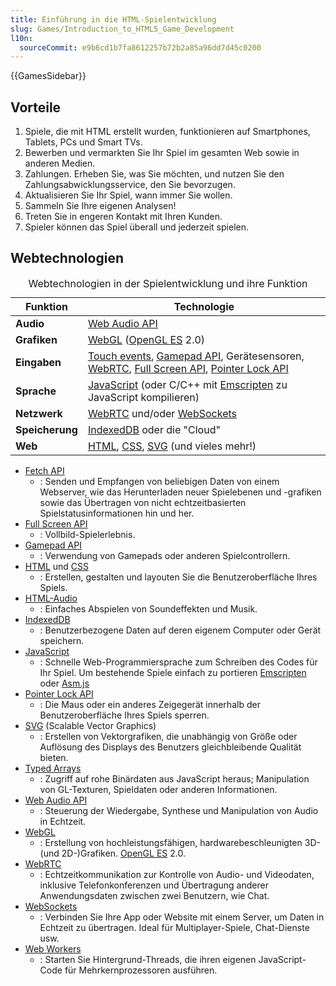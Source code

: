 ```yaml
---
title: Einführung in die HTML-Spielentwicklung
slug: Games/Introduction_to_HTML5_Game_Development
l10n:
  sourceCommit: e9b6cd1b7fa8612257b72b2a85a96dd7d45c0200
---
```


{{GamesSidebar}}

## Vorteile

1. Spiele, die mit HTML erstellt wurden, funktionieren auf Smartphones, Tablets, PCs und Smart TVs.
2. Bewerben und vermarkten Sie Ihr Spiel im gesamten Web sowie in anderen Medien.
3. Zahlungen. Erheben Sie, was Sie möchten, und nutzen Sie den Zahlungsabwicklungsservice, den Sie bevorzugen.
4. Aktualisieren Sie Ihr Spiel, wann immer Sie wollen.
5. Sammeln Sie Ihre eigenen Analysen!
6. Treten Sie in engeren Kontakt mit Ihren Kunden.
7. Spieler können das Spiel überall und jederzeit spielen.

## Webtechnologien

<table class="no-markdown standard-table">
  <caption>Webtechnologien in der Spielentwicklung und ihre Funktion</caption>
  <thead>
    <tr>
      <th scope="col"><strong>Funktion</strong></th>
      <th scope="col"><strong>Technologie</strong></th>
    </tr>
  </thead>
  <tbody>
    <tr>
      <td><strong>Audio</strong></td>
      <td><a href="/de/docs/Web/API/Web_Audio_API">Web Audio API</a></td>
    </tr>
    <tr>
      <td><strong>Grafiken</strong></td>
      <td>
        <a href="/de/docs/Web/API/WebGL_API">WebGL</a> (<a
          href="https://www.khronos.org/opengles/"
          >OpenGL ES</a
        >
        2.0)
      </td>
    </tr>
    <tr>
      <td><strong>Eingaben</strong></td>
      <td>
        <a href="/de/docs/Web/API/Touch_events">Touch events</a>,
        <a href="/de/docs/Web/API/Gamepad_API/Using_the_Gamepad_API"
          >Gamepad API</a
        >, Gerätesensoren, <a href="/de/docs/Web/API/WebRTC_API">WebRTC</a>,
        <a href="/de/docs/Web/API/Fullscreen_API">Full Screen API</a>,
        <a href="/de/docs/Web/API/Pointer_Lock_API">Pointer Lock API</a>
      </td>
    </tr>
    <tr>
      <td><strong>Sprache</strong></td>
      <td>
        <a href="/de/docs/Web/JavaScript">JavaScript</a> (oder C/C++ mit
        <a href="https://github.com/emscripten-core/emscripten/wiki">Emscripten</a> zu
        JavaScript kompilieren)
      </td>
    </tr>
    <tr>
      <td><strong>Netzwerk</strong></td>
      <td>
        <a href="/de/docs/Web/API/WebRTC_API">WebRTC</a> und/oder
        <a href="/de/docs/Web/API/WebSockets_API">WebSockets</a>
      </td>
    </tr>
    <tr>
      <td><strong>Speicherung</strong></td>
      <td>
        <a href="/de/docs/Web/API/IndexedDB_API">IndexedDB</a> oder die "Cloud"
      </td>
    </tr>
    <tr>
      <td><strong>Web</strong></td>
      <td>
        <a href="/de/docs/Web/HTML">HTML</a>,
        <a href="/de/docs/Web/CSS">CSS</a>,
        <a href="/de/docs/Web/SVG">SVG</a> (und vieles mehr!)
      </td>
    </tr>
  </tbody>
</table>

- [Fetch API](/de/docs/Web/API/Fetch_API)
  - : Senden und Empfangen von beliebigen Daten von einem Webserver, wie das Herunterladen neuer Spielebenen und -grafiken sowie das Übertragen von nicht echtzeitbasierten Spielstatusinformationen hin und her.
- [Full Screen API](/de/docs/Web/API/Fullscreen_API)
  - : Vollbild-Spielerlebnis.
- [Gamepad API](/de/docs/Web/API/Gamepad_API/Using_the_Gamepad_API)
  - : Verwendung von Gamepads oder anderen Spielcontrollern.
- [HTML](/de/docs/Web/HTML) und [CSS](/de/docs/Web/CSS)
  - : Erstellen, gestalten und layouten Sie die Benutzeroberfläche Ihres Spiels.
- [HTML-Audio](/de/docs/Web/HTML/Reference/Elements/audio)
  - : Einfaches Abspielen von Soundeffekten und Musik.
- [IndexedDB](/de/docs/Web/API/IndexedDB_API)
  - : Benutzerbezogene Daten auf deren eigenem Computer oder Gerät speichern.
- [JavaScript](/de/docs/Web/JavaScript)
  - : Schnelle Web-Programmiersprache zum Schreiben des Codes für Ihr Spiel.
    Um bestehende Spiele einfach zu portieren [Emscripten](https://github.com/emscripten-core/emscripten/wiki) oder [Asm.js](http://asmjs.org/spec/latest/)
- [Pointer Lock API](/de/docs/Web/API/Pointer_Lock_API)
  - : Die Maus oder ein anderes Zeigegerät innerhalb der Benutzeroberfläche Ihres Spiels sperren.
- [SVG](/de/docs/Web/SVG) (Scalable Vector Graphics)
  - : Erstellen von Vektorgrafiken, die unabhängig von Größe oder Auflösung des Displays des Benutzers gleichbleibende Qualität bieten.
- [Typed Arrays](/de/docs/Web/JavaScript/Guide/Typed_arrays)
  - : Zugriff auf rohe Binärdaten aus JavaScript heraus; Manipulation von GL-Texturen, Spieldaten oder anderen Informationen.
- [Web Audio API](/de/docs/Web/API/Web_Audio_API)
  - : Steuerung der Wiedergabe, Synthese und Manipulation von Audio in Echtzeit.
- [WebGL](/de/docs/Web/API/WebGL_API)
  - : Erstellung von hochleistungsfähigen, hardwarebeschleunigten 3D- (und 2D-)Grafiken. [OpenGL ES](https://www.khronos.org/opengles/) 2.0.
- [WebRTC](/de/docs/Web/API/WebRTC_API)
  - : Echtzeitkommunikation zur Kontrolle von Audio- und Videodaten, inklusive Telefonkonferenzen und Übertragung anderer Anwendungsdaten zwischen zwei Benutzern, wie Chat.
- [WebSockets](/de/docs/Web/API/WebSockets_API)
  - : Verbinden Sie Ihre App oder Website mit einem Server, um Daten in Echtzeit zu übertragen. Ideal für Multiplayer-Spiele, Chat-Dienste usw.
- [Web Workers](/de/docs/Web/API/Web_Workers_API/Using_web_workers)
  - : Starten Sie Hintergrund-Threads, die ihren eigenen JavaScript-Code für Mehrkernprozessoren ausführen.
